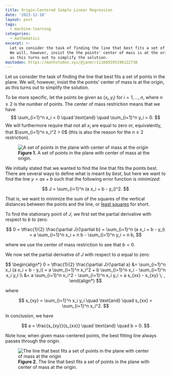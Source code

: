 ```yaml
---
title: Origin-Centered Simple Linear Regression
date: '2023-12-18'
layout: post
tags:
  - machine-learning
categories:
  - mathematics
excerpt: >-
  Let us consider the task of finding the line that best fits a set of points in the plane.
  We will, however, insist the the points' center of mass is at the origin,
  as this turns out to simplify the solution.
mastodon: https://mathstodon.xyz/@janmr/111605595198122738
---
```

Let us consider the task of finding the line that best fits a set of points in the plane.
We will, however, insist the the points' center of mass is at the origin,
as this turns out to simplify the solution.

To be more specific, let the points be given as $(x_i, y_i)$ for $i=1, \ldots, n$,
where $n \geq 2$ is the number of points.
The center of mass restriction means that we have
$$
\sum_{i=1}^n x_i = 0 \quad \text{and} \quad \sum_{i=1}^n y_i = 0.
$$
We will furthermore require that not all $x_i$ are equal to zero or,
equivalently, that $\sum_{i=1}^n x_i^2 > 0$
(this is also the reason for the $n \geq 2$ restriction).

<figure>
  <img src="/media/simple-linreg/origin-points.svg" class="img-responsive" alt="A set of points in the plane with center of mass at the origin">
  <figcaption><strong>Figure 1.</strong> A set of points in the plane with center of mass at the origin.</figcaption>
</figure>

We initially stated that we wanted to find the line that fits the points best.
There are several ways to define what is meant by *best*, but here we want to find the line
$y = a x + b$ such that the following error function is *minimized*:

$$
J = \sum_{i=1}^n (a x_i + b - y_i)^2.
$$

That is, we want to minimize the sum of the squares of the vertical distances between
the points and the line, or [least squares](https://en.wikipedia.org/wiki/Least_squares) for short.

To find the stationary point of $J$, we first set the partial derivative with respect to $b$ to zero:

$$
0 = \tfrac{1}{2} \frac{\partial J}{\partial b}
  = \sum_{i=1}^n (a x_i + b - y_i)
  = a \sum_{i=1}^n x_i + n b - \sum_{i=1}^n y_i
  = n b,
$$

where we use the center of mass restriction to see that $b=0$.

We now set the partial derivative of $J$ with respect to $a$ equal to zero:

$$
\begin{align*}
0 = \tfrac{1}{2} \frac{\partial J}{\partial a}
  &= \sum_{i=1}^n x_i (a x_i + b - y_i)
  = a \sum_{i=1}^n x_i^2 + b \sum_{i=1}^n x_i - \sum_{i=1}^n x_i y_i \\
  &= a \sum_{i=1}^n x_i^2 - \sum_{i=1}^n x_i y_i
  = a s_{xx} - s_{xy} \; ,
\end{align*}
$$

where

$$
s_{xy} = \sum_{i=1}^n x_i y_i \quad \text{and} \quad s_{xx} = \sum_{i=1}^n x_i^2.
$$

In conclusion, we have

$$
a = \frac{s_{xy}}{s_{xx}} \quad \text{and} \quad b = 0.
$$

Note how, when given mass-centered points, the best fitting line always passes through the origin.

<figure>
  <img src="/media/simple-linreg/origin-line.svg" class="img-responsive" alt="The line that best fits a set of points in the plane with center of mass at the origin">
  <figcaption><strong>Figure 2.</strong> The line that best fits a set of points in the plane with center of mass at the origin.</figcaption>
</figure>
